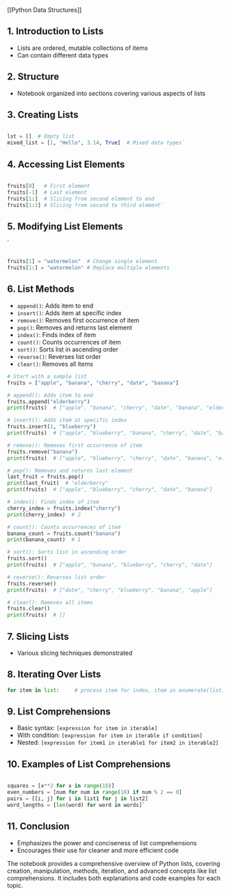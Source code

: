 [[Python Data Structures]]
## 1. Introduction to Lists

- Lists are ordered, mutable collections of items
- Can contain different data types

## 2. Structure

- Notebook organized into sections covering various aspects of lists

## 3. Creating Lists

```python

lst = []  # Empty list 
mixed_list = [1, "Hello", 3.14, True]  # Mixed data types`
```

## 4. Accessing List Elements

```python

fruits[0]   # First element
fruits[-1]  # Last element 
fruits[1:]  # Slicing from second element to end 
fruits[1:3] # Slicing from second to third element`
```

## 5. Modifying List Elements

`
```python

fruits[1] = "watermelon"  # Change single element 
fruits[1:] = "watermelon" # Replace multiple elements
```

## 6. List Methods

- `append()`: Adds item to end
- `insert()`: Adds item at specific index
- `remove()`: Removes first occurrence of item
- `pop()`: Removes and returns last element
- `index()`: Finds index of item
- `count()`: Counts occurrences of item
- `sort()`: Sorts list in ascending order
- `reverse()`: Reverses list order
- `clear()`: Removes all items

```python
# Start with a sample list
fruits = ["apple", "banana", "cherry", "date", "banana"]

# append(): Adds item to end
fruits.append("elderberry")
print(fruits)  # ["apple", "banana", "cherry", "date", "banana", "elderberry"]

# insert(): Adds item at specific index
fruits.insert(1, "blueberry")
print(fruits)  # ["apple", "blueberry", "banana", "cherry", "date", "banana", "elderberry"]

# remove(): Removes first occurrence of item
fruits.remove("banana")
print(fruits)  # ["apple", "blueberry", "cherry", "date", "banana", "elderberry"]

# pop(): Removes and returns last element
last_fruit = fruits.pop()
print(last_fruit)  # "elderberry"
print(fruits)  # ["apple", "blueberry", "cherry", "date", "banana"]

# index(): Finds index of item
cherry_index = fruits.index("cherry")
print(cherry_index)  # 2

# count(): Counts occurrences of item
banana_count = fruits.count("banana")
print(banana_count)  # 1

# sort(): Sorts list in ascending order
fruits.sort()
print(fruits)  # ["apple", "banana", "blueberry", "cherry", "date"]

# reverse(): Reverses list order
fruits.reverse()
print(fruits)  # ["date", "cherry", "blueberry", "banana", "apple"]

# clear(): Removes all items
fruits.clear()
print(fruits)  # []
```
## 7. Slicing Lists

- Various slicing techniques demonstrated

## 8. Iterating Over Lists

```python
for item in list:     # process item for index, item in enumerate(list):     # process index and item`
```

## 9. List Comprehensions

- Basic syntax: `[expression for item in iterable]`
- With condition: `[expression for item in iterable if condition]`
- Nested: `[expression for item1 in iterable1 for item2 in iterable2]`

## 10. Examples of List Comprehensions

```python

squares = [x**2 for x in range(10)] 
even_numbers = [num for num in range(10) if num % 2 == 0] 
pairs = [[i, j] for i in list1 for j in list2] 
word_lengths = [len(word) for word in words]`
```

## 11. Conclusion

- Emphasizes the power and conciseness of list comprehensions
- Encourages their use for cleaner and more efficient code

The notebook provides a comprehensive overview of Python lists, covering creation, manipulation, methods, iteration, and advanced concepts like list comprehensions. It includes both explanations and code examples for each topic.
